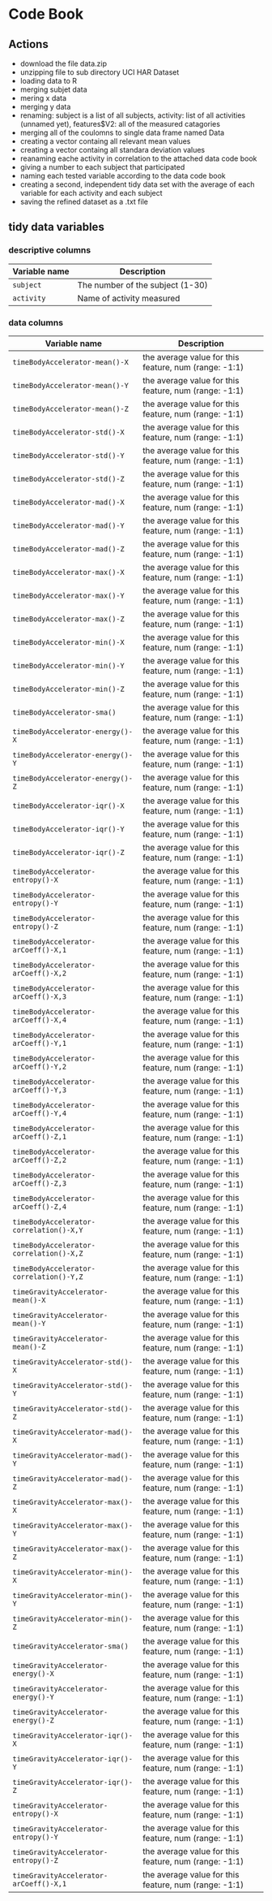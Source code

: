 # Code Book
## Actions
* download the file data.zip
* unzipping file to sub directory UCI HAR Dataset
* loading data to R
* merging subjet data
* mering x data
* merging y data
* renaming: subject is a list of all subjects, activity: list of all activities (unnamed yet), features$V2: all of the measured catagories
* merging all of the coulomns to single data frame named Data
* creating a vector containg all relevant mean values
* creating a vector containg all standara deviation values
* reanaming eache activity in correlation to the attached data code book
* giving a number to each subject that participated
* naming each tested variable according to the data code book
* creating a second, independent tidy data set with the average of each variable for each activity and each subject 
* saving the refined dataset as a .txt file

## tidy data variables

### descriptive columns

Variable name  | Description
---------------|------------
`subject`      | The number of the subject (1-30)
`activity`     | Name of activity measured
### data columns

Variable name  | Description
---------------|------------
`timeBodyAccelerator-mean()-X`   | the average value for this feature, num (range: -1:1)
`timeBodyAccelerator-mean()-Y`   | the average value for this feature, num (range: -1:1)
`timeBodyAccelerator-mean()-Z`   | the average value for this feature, num (range: -1:1)
`timeBodyAccelerator-std()-X`   | the average value for this feature, num (range: -1:1)
`timeBodyAccelerator-std()-Y`   | the average value for this feature, num (range: -1:1)
`timeBodyAccelerator-std()-Z`   | the average value for this feature, num (range: -1:1)
`timeBodyAccelerator-mad()-X`   | the average value for this feature, num (range: -1:1)
`timeBodyAccelerator-mad()-Y`   | the average value for this feature, num (range: -1:1)
`timeBodyAccelerator-mad()-Z`   | the average value for this feature, num (range: -1:1)
`timeBodyAccelerator-max()-X`   | the average value for this feature, num (range: -1:1)
`timeBodyAccelerator-max()-Y`   | the average value for this feature, num (range: -1:1)
`timeBodyAccelerator-max()-Z`   | the average value for this feature, num (range: -1:1)
`timeBodyAccelerator-min()-X`   | the average value for this feature, num (range: -1:1)
`timeBodyAccelerator-min()-Y`   | the average value for this feature, num (range: -1:1)
`timeBodyAccelerator-min()-Z`   | the average value for this feature, num (range: -1:1)
`timeBodyAccelerator-sma()`   | the average value for this feature, num (range: -1:1)
`timeBodyAccelerator-energy()-X`   | the average value for this feature, num (range: -1:1)
`timeBodyAccelerator-energy()-Y`   | the average value for this feature, num (range: -1:1)
`timeBodyAccelerator-energy()-Z`   | the average value for this feature, num (range: -1:1)
`timeBodyAccelerator-iqr()-X`   | the average value for this feature, num (range: -1:1)
`timeBodyAccelerator-iqr()-Y`   | the average value for this feature, num (range: -1:1)
`timeBodyAccelerator-iqr()-Z`   | the average value for this feature, num (range: -1:1)
`timeBodyAccelerator-entropy()-X`   | the average value for this feature, num (range: -1:1)
`timeBodyAccelerator-entropy()-Y`   | the average value for this feature, num (range: -1:1)
`timeBodyAccelerator-entropy()-Z`   | the average value for this feature, num (range: -1:1)
`timeBodyAccelerator-arCoeff()-X,1`   | the average value for this feature, num (range: -1:1)
`timeBodyAccelerator-arCoeff()-X,2`   | the average value for this feature, num (range: -1:1)
`timeBodyAccelerator-arCoeff()-X,3`   | the average value for this feature, num (range: -1:1)
`timeBodyAccelerator-arCoeff()-X,4`   | the average value for this feature, num (range: -1:1)
`timeBodyAccelerator-arCoeff()-Y,1`   | the average value for this feature, num (range: -1:1)
`timeBodyAccelerator-arCoeff()-Y,2`   | the average value for this feature, num (range: -1:1)
`timeBodyAccelerator-arCoeff()-Y,3`   | the average value for this feature, num (range: -1:1)
`timeBodyAccelerator-arCoeff()-Y,4`   | the average value for this feature, num (range: -1:1)
`timeBodyAccelerator-arCoeff()-Z,1`   | the average value for this feature, num (range: -1:1)
`timeBodyAccelerator-arCoeff()-Z,2`   | the average value for this feature, num (range: -1:1)
`timeBodyAccelerator-arCoeff()-Z,3`   | the average value for this feature, num (range: -1:1)
`timeBodyAccelerator-arCoeff()-Z,4`   | the average value for this feature, num (range: -1:1)
`timeBodyAccelerator-correlation()-X,Y`   | the average value for this feature, num (range: -1:1)
`timeBodyAccelerator-correlation()-X,Z`   | the average value for this feature, num (range: -1:1)
`timeBodyAccelerator-correlation()-Y,Z`   | the average value for this feature, num (range: -1:1)
`timeGravityAccelerator-mean()-X`   | the average value for this feature, num (range: -1:1)
`timeGravityAccelerator-mean()-Y`   | the average value for this feature, num (range: -1:1)
`timeGravityAccelerator-mean()-Z`   | the average value for this feature, num (range: -1:1)
`timeGravityAccelerator-std()-X`   | the average value for this feature, num (range: -1:1)
`timeGravityAccelerator-std()-Y`   | the average value for this feature, num (range: -1:1)
`timeGravityAccelerator-std()-Z`   | the average value for this feature, num (range: -1:1)
`timeGravityAccelerator-mad()-X`   | the average value for this feature, num (range: -1:1)
`timeGravityAccelerator-mad()-Y`   | the average value for this feature, num (range: -1:1)
`timeGravityAccelerator-mad()-Z`   | the average value for this feature, num (range: -1:1)
`timeGravityAccelerator-max()-X`   | the average value for this feature, num (range: -1:1)
`timeGravityAccelerator-max()-Y`   | the average value for this feature, num (range: -1:1)
`timeGravityAccelerator-max()-Z`   | the average value for this feature, num (range: -1:1)
`timeGravityAccelerator-min()-X`   | the average value for this feature, num (range: -1:1)
`timeGravityAccelerator-min()-Y`   | the average value for this feature, num (range: -1:1)
`timeGravityAccelerator-min()-Z`   | the average value for this feature, num (range: -1:1)
`timeGravityAccelerator-sma()`   | the average value for this feature, num (range: -1:1)
`timeGravityAccelerator-energy()-X`   | the average value for this feature, num (range: -1:1)
`timeGravityAccelerator-energy()-Y`   | the average value for this feature, num (range: -1:1)
`timeGravityAccelerator-energy()-Z`   | the average value for this feature, num (range: -1:1)
`timeGravityAccelerator-iqr()-X`   | the average value for this feature, num (range: -1:1)
`timeGravityAccelerator-iqr()-Y`   | the average value for this feature, num (range: -1:1)
`timeGravityAccelerator-iqr()-Z`   | the average value for this feature, num (range: -1:1)
`timeGravityAccelerator-entropy()-X`   | the average value for this feature, num (range: -1:1)
`timeGravityAccelerator-entropy()-Y`   | the average value for this feature, num (range: -1:1)
`timeGravityAccelerator-entropy()-Z`   | the average value for this feature, num (range: -1:1)
`timeGravityAccelerator-arCoeff()-X,1`   | the average value for this feature, num (range: -1:1)

